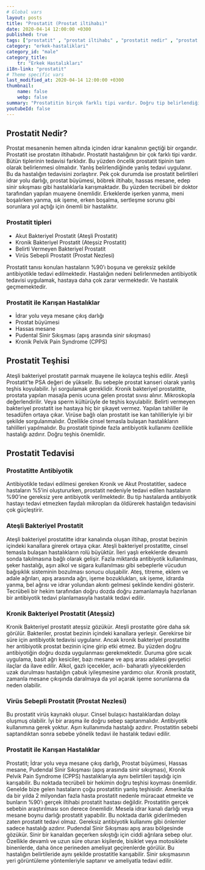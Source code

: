 ```yaml
---
# Global vars
layout: posts
title: "Prostatit (Prostat iltihabı)"
date: 2020-04-14 12:00:00 +0300
published: true
tags: ["prostatit" , "prostat iltihabı" , "prostatit nedir" , "prostat iltihabı nedir" , "prostatit nedeni" , "prostatit sebebi" , "prostatit tipi" , "prostatitle karışan hastalıklar" , "prostatit teşhisi" , "prostatit tedavisi" , "prostatit antibiyotik" , "ateşli bakteriyel prostatit" , "kronik bakteriyel prostatit" , "ateşsiz prostatit" , "prostat nezlesi" , "prostatit çözüm" , "kronik prostatit" , "tekrarlayan prostatit" , "geçmeyen prostatit" , "prostatit ilaç"]
category: "erkek-hastaliklari"
category_id: "male"
category_title:
    tr: "Erkek Hastalıkları"
i18n-link: "prostatit"
# Theme specific vars
last_modified_at: 2020-04-14 12:00:00 +0300
thumbnail:
    name: false
    webp: false
summary: "Prostatitin birçok farklı tipi vardır. Doğru tip belirlendiğinde tedavi daha kolaydır. Hastaların büyük çoğunluğunda yanlış antibiyotik tedavisi hastalığı kronikleştirmektedir. Hastalığın tedavisini güçleştirir. Doğru tedavi için tecrübeli bir hekimin tedavi planlamasını yapması gereklidir."
youtubeId: false
---
```






## Prostatit Nedir?

Prostat mesanenin hemen altında içinden idrar kanalının geçtiği bir organdır. Prostatit ise prostatın iltihabıdır. Prostatit hastalığının bir çok farklı tipi vardır. Bütün tiplerinin tedavisi farklıdır. Bu yüzden öncelik prostatit tipinin tam olarak belirlenmesi olmalıdır. Yanlış belirlendiğinde yanlış tedavi uygulanır. Bu da hastalığın tedavisini zorlaştırır. Pek çok durumda ise prostatit belirtileri idrar yolu darlığı, prostat büyümesi, böbrek iltihabı, hassas mesane, edep sinir sıkışması gibi hastalıklarla karışmaktadır. Bu yüzden tecrübeli bir doktor tarafından yapılan muayene önemlidir. Erkeklerde işerken yanma, meni boşalırken yanma, sık işeme, erken boşalma, sertleşme sorunu gibi sorunlara yol açtığı için önemli bir hastalıktır.

### Prostatit tipleri

- Akut Bakteriyel Prostatit  (Ateşli Prostatit)
- Kronik Bakteriyel Prostatit (Ateşsiz Prostatit)
- Belirti Vermeyen Bakteriyel Prostatit
- Virüs Sebepli Prostatit (Prostat Nezlesi)

Prostatit tanısı konulan hastaların %90’ı boşuna ve gereksiz şekilde antibiyotikle tedavi edilmektedir. Hastalığın nedeni belirlenmeden antibiyotik tedavisi uygulamak, hastaya daha çok zarar vermektedir. Ve hastalık geçmemektedir.


### Prostatit ile Karışan Hastalıklar

-	İdrar yolu veya mesane çıkış darlığı
-	Prostat büyümesi
-	Hassas mesane
-	Pudental Sinir Sıkışması (apış arasında sinir sıkışması)
-	Kronik Pelvik Pain Syndrome (CPPS)

## Prostatit Teşhisi

Ateşli bakteriyel prostatit parmak muayene ile kolayca teşhis edilir. Ateşli Prostatit’te PSA değeri de yükselir. Bu sebeple prostat kanseri olarak yanlış teşhis koyulabilir. İyi sorgulamak gereklidir.
Kronik bakteriyel prostatitte, prostata yapılan masajla penis ucuna gelen prostat sıvısı alınır. Mikroskopla değerlendirilir. Veya sperm kültürüyle de teşhis koyulabilir.
Belirti vermeyen bakteriyel prostatit ise hastaya hiç bir şikayet vermez. Yapılan tahliller ile tesadüfen ortaya çıkar.
Virüse bağlı olan prostatit ise kan tahlilleriyle iyi bir şekilde sorgulanmalıdır. Özellikle cinsel temasla bulaşan hastalıkların tahlilleri yapılmalıdır. Bu prostatit tipinde fazla antibiyotik kullanımı özellikle hastalığı azdırır. Doğru teşhis önemlidir.

## Prostatit Tedavisi


### Prostatitte Antibiyotik
Antibiyotikle tedavi edilmesi gereken Kronik ve Akut Prostatitler, sadece hastaların %5’ini oluştururken, prostatit nedeniyle tedavi edilen hastaların %90’ine gereksiz yere antibiyotik verilmektedir. Bu tip hastalarda antibiyotik hastayı tedavi etmezken faydalı mikropları da öldürerek hastalığın tedavisini çok güçleştirir.


### Ateşli Bakteriyel Prostatit
Ateşli bakteriyel prostatitte idrar kanalında oluşan iltihap, prostat bezinin içindeki kanallara girerek ortaya çıkar. Ateşli bakteriyel prostatitte, cinsel temasla bulaşan hastalıkların rolü büyüktür. İleri yaşlı erkeklerde devamlı sonda takılmasına bağlı olarak gelişir.
Fazla miktarda antibiyotik kullanılması, şeker hastalığı, aşırı alkol ve sigara kullanılması gibi sebeplerle vücudun bağışıklık sisteminin bozulması sonucu oluşabilir.
Ateş, titreme, eklem ve adale ağrıları, apış arasında ağrı, işeme bozuklukları, sık işeme, idrarda yanma, bel ağrısı ve idrar yolundan akıntı gelmesi şeklinde kendini gösterir.
Tecrübeli bir hekim tarafından doğru dozda doğru zamanlamayla hazırlanan bir antibiyotik tedavi planlamasıyla hastalık tedavi edilir.


### Kronik Bakteriyel Prostatit (Ateşsiz)
Kronik Bakteriyel prostatit ateşsiz gözükür. Ateşli prostatite göre daha sık görülür. Bakteriler, prostat bezinin içindeki kanallara yerleşir.
Gerekirse bir süre için antibiyotik tedavisi uygulanır. Ancak kronik bakteriyel prostatitte her antibiyotik prostat bezinin içine girip etki etmez. Bu yüzden doğru antibiyotiğin doğru dozda uygulanması gerekmektedir. Duruma göre sıcak uygulama, basit ağrı kesiciler, bazı mesane ve apış arası adalesi gevşetici ilaçlar da ilave edilir.
Alkol, gazlı içecekler, acılı- baharatlı yiyeceklerden uzak durulması hastalığın çabuk iyileşmesine yardımcı olur.
Kronik prostatit, zamanla mesane çıkışında daralmaya da yol açarak işeme sorunlarına da neden olabilir.

### Virüs Sebepli Prostatit (Prostat Nezlesi)
Bu prostatit virüs kaynaklı oluşur. Cinsel bulaşıcı hastalıklardan dolayı oluşmuş olabilir. İyi bir araşma ile doğru sebep saptanmalıdır. Antibiyotik kullanımına gerek yoktur. Aşırı kullanımıda hastalığı azdırır. Prostatitin sebebi saptandıktan sonra sebebe yönelik tedavi ile hastalık tedavi edilir.

### Prostatit ile Karışan Hastalıklar
Prostatit; İdrar yolu veya mesane çıkış darlığı, Prostat büyümesi, Hassas mesane, Pudendal Sinir Sıkışması (apış arasında sinir sıkışması), Kronik Pelvik Pain Syndrome (CPPS) hastalıklarıyla aynı belirtileri taşıdığı için karışabilir. Bu noktada tecrübeli bir hekimin doğru teşhisi koyması önemlidir. Genelde bize gelen hastaların çoğu prostatitin yanlış teşhisidir. Amerika’da da bir yılda 2 milyondan fazla hasta prostatit nedenle müracaat etmekte ve bunların %90’ı gerçek iltihabi prostatit hastası değildir. Prostatitin gerçek sebebin araştırılması son derece önemlidir.
Mesela idrar kanalı darlığı veya mesane boynu darlığı prostatit yapabilir. Bu noktada darlık giderilmeden zaten prostatit tedavi olmaz. Gereksiz antibiyotik kullanımı gibi önlemler sadece hastalığı azdırır.
Pudendal Sinir Sıkışması apış arası bölgesinde gözükür. Sinir bir kanaldan geçerken sıkıştığı için ciddi ağrılara sebep olur. Özellikle devamlı ve uzun süre oturan kişilerde, bisiklet veya motosiklete binenlerde, daha önce perineden ameliyat geçirenlerde görülür. Bu hastalığın belirtileride aynı şekilde prostatitle karışabilir. Sinir sıkışmasının yeri görüntüleme yöntemleriyle saptanır ve ameliyatla tedavi edilir.
